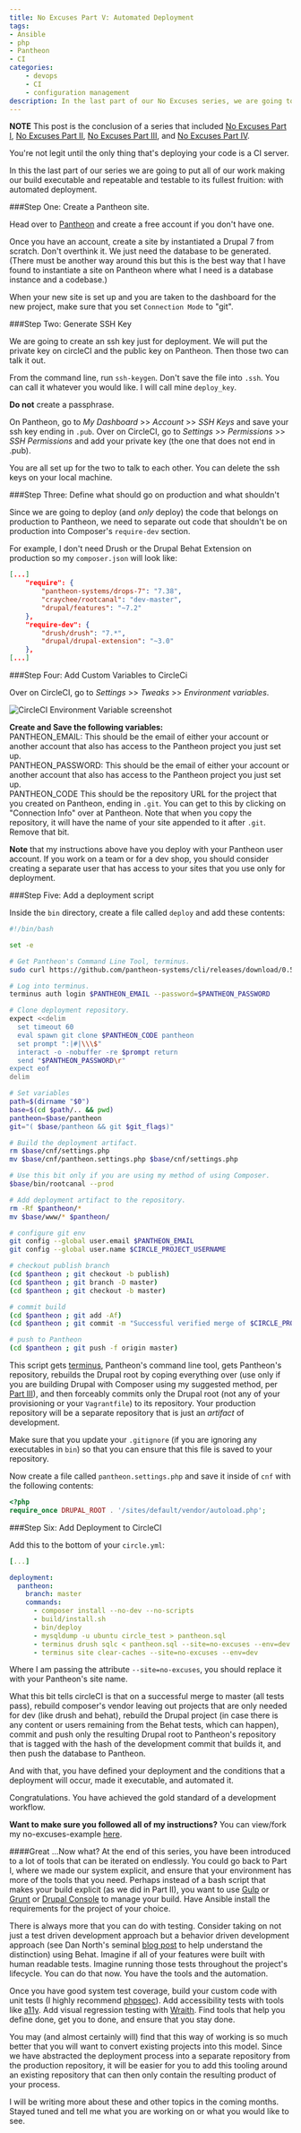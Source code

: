 ```yaml
---
title: No Excuses Part V: Automated Deployment
tags:
- Ansible
- php
- Pantheon
- CI
categories:
    - devops
    - CI
    - configuration management
description: In the last part of our No Excuses series, we are going to automate our deployment.
---
```


**NOTE** This post is the conclusion of a series that included [No Excuses Part I](/blog/2015/05/20/no-excuse-config-management-drupal), [No Excuses Part II](/blog/2015/07/29/no-excuses-part2-drupal-config), [No Excuses Part III](http://craychee.io/blog/2015/08/01/no-excuses-part3-composer/), and [No Excuses Part IV](http://craychee.io/blog/2015/08/04/no-excuses-part4-testing/).

You're not legit until the only thing that's deploying your code is a CI server.

In this the last part of our series we are going to put all of our work making our build executable and repeatable and testable to its fullest fruition: with automated deployment.

###Step One: Create a Pantheon site.

Head over to [Pantheon](https://pantheon.io/) and create a free account if you don't have one.

Once you have an account, create a site by instantiated a Drupal 7 from scratch. Don't overthink it. We just need the database to be generated. (There must be another way around this but this is the best way that I have found to instantiate a site on Pantheon where what I need is a database instance and a codebase.)

When your new site is set up and you are taken to the dashboard for the new project, make sure that you set `Connection Mode` to "git".

###Step Two: Generate SSH Key

We are going to create an ssh key just for deployment. We will put the private key on circleCI and the public key on Pantheon. Then those two can talk it out.

From the command line, run `ssh-keygen`. Don't save the file into `.ssh`. You can call it whatever you would like. I will call mine `deploy_key`.

**Do not** create a passphrase.

On Pantheon, go to *My Dashboard* >> *Account* >> *SSH Keys* and save your ssh key ending in `.pub`. Over on CircleCI, go to *Settings* >> *Permissions* >> *SSH Permissions* and add your private key (the one that does not end in .pub).

You are all set up for the two to talk to each other. You can delete the ssh keys on your local machine.

###Step Three: Define what should go on production and what shouldn't

Since we are going to deploy (and *only* deploy) the code that belongs on production to Pantheon, we need to separate out code that shouldn't be on production into Composer's `require-dev` section.

For example, I don't need Drush or the Drupal Behat Extension on production so my `composer.json` will look like:
~~~json
[...]
    "require": {
        "pantheon-systems/drops-7": "7.38",
        "craychee/rootcanal": "dev-master",
        "drupal/features": "~7.2"
    },
    "require-dev": {
        "drush/drush": "7.*",
        "drupal/drupal-extension": "~3.0"
    },
[...]
~~~

###Step Four: Add Custom Variables to CircleCi

Over on CircleCI, go to *Settings* >> *Tweaks* >> *Environment variables*.

![CircleCI Environment Variable screenshot](/img/circleci_custom_variables.jpg)

**Create and Save the following variables:**  
PANTHEON_EMAIL: This should be the email of either your account or another account that also has access to the Pantheon project you just set up.  
PANTHEON_PASSWORD: This should be the email of either your account or another account that also has access to the Pantheon project you just set up.  
PANTHEON_CODE This should be the repository URL for the project that you created on Pantheon, ending in `.git`. You can get to this by clicking on "Connection Info" over at Pantheon. Note that when you copy the repository, it will have the name of your site appended to it after `.git`. Remove that bit.  

**Note** that my instructions above have you deploy with your Pantheon user account. If you work on a team or for a dev shop, you should consider creating a separate user that has access to your sites that you use only for deployment.

###Step Five: Add a deployment script

Inside the `bin` directory, create a file called `deploy` and add these contents:
~~~sh
#!/bin/bash

set -e

# Get Pantheon's Command Line Tool, terminus.
sudo curl https://github.com/pantheon-systems/cli/releases/download/0.5.5/terminus.phar -L -o /usr/local/bin/terminus && sudo chmod +x /usr/local/bin/terminus

# Log into terminus.
terminus auth login $PANTHEON_EMAIL --password=$PANTHEON_PASSWORD

# Clone deployment repository.
expect <<delim
  set timeout 60
  eval spawn git clone $PANTHEON_CODE pantheon
  set prompt ":|#|\\\$"
  interact -o -nobuffer -re $prompt return
  send "$PANTHEON_PASSWORD\r"
expect eof
delim

# Set variables
path=$(dirname "$0")
base=$(cd $path/.. && pwd)
pantheon=$base/pantheon
git="( $base/pantheon && git $git_flags)"

# Build the deployment artifact.
rm $base/cnf/settings.php
mv $base/cnf/pantheon.settings.php $base/cnf/settings.php

# Use this bit only if you are using my method of using Composer.
$base/bin/rootcanal --prod

# Add deployment artifact to the repository.
rm -Rf $pantheon/*
mv $base/www/* $pantheon/

# configure git env
git config --global user.email $PANTHEON_EMAIL
git config --global user.name $CIRCLE_PROJECT_USERNAME

# checkout publish branch
(cd $pantheon ; git checkout -b publish)
(cd $pantheon ; git branch -D master)
(cd $pantheon ; git checkout -b master)

# commit build
(cd $pantheon ; git add -Af)
(cd $pantheon ; git commit -m "Successful verified merge of $CIRCLE_PROJECT_USERNAME $CIRCLE_SHA1.")

# push to Pantheon
(cd $pantheon ; git push -f origin master)
~~~
This script gets [terminus](https://github.com/pantheon-systems/cli), Pantheon's command line tool, gets Pantheon's repository, rebuilds the Drupal root by coping everything over (use only if you are building Drupal with Composer using my suggested method, per [Part III](blog/2015/08/01/no-excuses-part3-composer/)), and then forceably commits only the Drupal root (not any of your provisioning or your `Vagrantfile`) to its repository. Your production repository will be a separate repository that is just an *artifact* of development.

Make sure that you update your `.gitignore` (if you are ignoring any executables in `bin`) so that you can ensure that this file is saved to your repository.

Now create a file called `pantheon.settings.php` and save it inside of `cnf` with the following contents:
~~~php
<?php
require_once DRUPAL_ROOT . '/sites/default/vendor/autoload.php';
~~~

###Step Six: Add Deployment to CircleCI

Add this to the bottom of your `circle.yml`:  
~~~yml
[...]

deployment:
  pantheon:
    branch: master
    commands:
      - composer install --no-dev --no-scripts
      - build/install.sh
      - bin/deploy
      - mysqldump -u ubuntu circle_test > pantheon.sql
      - terminus drush sqlc < pantheon.sql --site=no-excuses --env=dev
      - terminus site clear-caches --site=no-excuses --env=dev
~~~
Where I am passing the attribute `--site=no-excuses`, you should replace it with your Pantheon's site name.

What this bit tells circleCI is that on a successful merge to master (all tests pass), rebuild composer's vendor leaving out projects that are only needed for dev (like drush and behat), rebuild the Drupal project (in case there is any content or users remaining from the Behat tests, which can happen), commit and push only the resulting Drupal root to Pantheon's repository that is tagged with the hash of the development commit that builds it, and then push the database to Pantheon.

And with that, you have defined your deployment and the conditions that a deployment will occur, made it executable, and automated it.

Congratulations. You have achieved the gold standard of a development workflow.

**Want to make sure you followed all of my instructions?**
You can view/fork my no-excuses-example [here](https://github.com/craychee/no-excuses-Drupal/tree/0.5.0).

####Great ...Now what?
At the end of this series, you have been introduced to a lot of tools that can be iterated on endlessly. You could go back to Part I, where we made our system explicit, and ensure that your environment has more of the tools that you need. Perhaps instead of a bash script that makes your build explicit (as we did in Part II), you want to use [Gulp](http://gulpjs.com/) or [Grunt](http://gruntjs.com/) or [Drupal Console](http://drupalconsole.com/) to manage your build. Have Ansible install the requirements for the project of your choice.

There is always more that you can do with testing. Consider taking on not just a test driven development approach but a behavior driven development approach (see Dan North's seminal [blog post](http://dannorth.net/introducing-bdd/) to help understand the distinction) using Behat. Imagine if all of your features were built with human readable tests. Imagine running those tests throughout the project's lifecycle. You can do that now. You have the tools and the automation.

Once you have good system test coverage, build your custom code with unit tests (I highly recommend [phpspec](http://www.phpspec.net/en/latest/)). Add accessibility tests with tools like [a11y](http://a11yproject.com/). Add visual regression testing with [Wraith](https://github.com/BBC-News/wraith). Find tools that help you define done, get you to done, and ensure that you stay done.

You may (and almost certainly will) find that this way of working is so much better that you will want to convert existing projects into this model. Since we have abstracted the deployment process into a separate repository from the production repository, it will be easier for you to add this tooling around an existing repository that can then only contain the resulting product of your process.

I will be writing more about these and other topics in the coming months. Stayed tuned and tell me what you are working on or what you would like to see.

